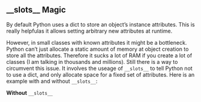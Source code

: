 ## \_\_slots\_\_ Magic

By default Python uses a dict to store an object’s instance attributes. This is really helpfulas it allows setting arbitrary new attributes at runtime. 

However, in small classes with known attributes it might be a bottleneck. Python can’t just allocate a static amount of memory at object creation to store all the attributes. Therefore it sucks a lot of RAM if you create a lot of classes (I am talking in thousands and millions). Still there is a way to circumvent this issue. It involves the useage of `__slots__` to tell Python not to use a dict, and only allocate space for a fixed set of attributes. Here is an example with and without `__slots__`:

__Without__ `__slots__`

```python

```